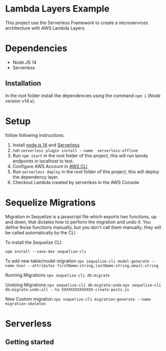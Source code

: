 # Lambda Layers Example

This project use the Serverless Framework to create a microservices architecture with AWS Lambda Layers.

# Dependencies

- Node.JS 14
- Serverless

## Installation

In the root folder install the dependencies using the command `npm i` (_Node version v14.x_).
# Setup

follow following instructions:

1. Install [node.js 14](https://nodejs.org/en/) and [Serverless](https://www.npmjs.com/package/serverless)
2. run `serverless plugin install --name  serverless-offline`
3. Run `npm start` in the root folder of this project, this will run lamda endpoints in localhost to test. 
4. Configure AWS Account in [AWS CLI](https://aws.amazon.com/de/cli/)
5. Run `serverless deploy` in the root folder of this project, this will deploy the dependency layer. 
4. Checkout Lambda created by serverless in the AWS Console

# Sequelize Migrations

Migration in Sequelize is a javascript file which exports two functions, up and down, that dictates how to perform the migration and undo it. You define those functions manually, but you don't call them manually; they will be called automatically by the CLI

To install the Sequelize CLI:

`npm install --save-dev sequelize-cli`

To add new table/model migration 
`npx sequelize-cli model:generate --name User --attributes firstName:string,lastName:string,email:string`

Running Migrations
`npx sequelize-cli db:migrate`

Undoing Migrations
`npx sequelize-cli db:migrate:undo`
`npx sequelize-cli db:migrate:undo:all --to XXXXXXXXXXXXXX-create-posts.js`

New Custom migration 
`npx sequelize-cli migration:generate --name migration-skeleton`

# Serverless

## Getting started


